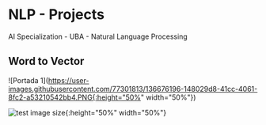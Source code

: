 # NLP - Projects
AI Specialization - UBA - Natural Language Processing

## Word to Vector
![Portada 1](https://user-images.githubusercontent.com/77301813/136676196-148029d8-41cc-4061-8fc2-a53210542bb4.PNG{:height="50%" width="50%"})

![test image size](/img/post-bg-2015.jpg){:height="50%" width="50%"}
